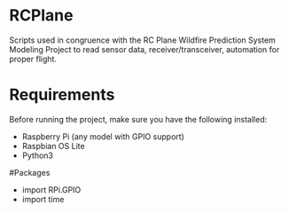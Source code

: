 # RCPlane
Scripts used in congruence with the RC Plane Wildfire Prediction System Modeling Project to read sensor data, receiver/transceiver, automation for proper flight.


# Requirements
Before running the project, make sure you have the following installed:
- Raspberry Pi (any model with GPIO support)
- Raspbian OS Lite
- Python3
  
#Packages
- import RPi.GPIO
- import time
